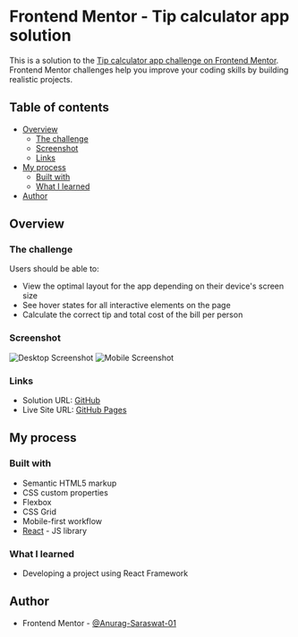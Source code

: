 # Frontend Mentor - Tip calculator app solution

This is a solution to the [Tip calculator app challenge on Frontend Mentor](https://www.frontendmentor.io/challenges/tip-calculator-app-ugJNGbJUX). Frontend Mentor challenges help you improve your coding skills by building realistic projects.

## Table of contents

- [Overview](#overview)
  - [The challenge](#the-challenge)
  - [Screenshot](#screenshot)
  - [Links](#links)
- [My process](#my-process)
  - [Built with](#built-with)
  - [What I learned](#what-i-learned)
- [Author](#author)

## Overview

### The challenge

Users should be able to:

- View the optimal layout for the app depending on their device's screen size
- See hover states for all interactive elements on the page
- Calculate the correct tip and total cost of the bill per person

### Screenshot

![Desktop Screenshot](images/desktop-ss.png)
![Mobile Screenshot](images/mobile-ss.png)

### Links

- Solution URL: [GitHub](https://github.com/Anurag-Saraswat-01/react-tip-calculator)
- Live Site URL: [GitHub Pages](https://anurag-saraswat-01.github.io/react-tip-calculator)

## My process

### Built with

- Semantic HTML5 markup
- CSS custom properties
- Flexbox
- CSS Grid
- Mobile-first workflow
- [React](https://reactjs.org/) - JS library

### What I learned

- Developing a project using React Framework

## Author

- Frontend Mentor - [@Anurag-Saraswat-01](https://www.frontendmentor.io/profile/Anurag-Saraswat-01)